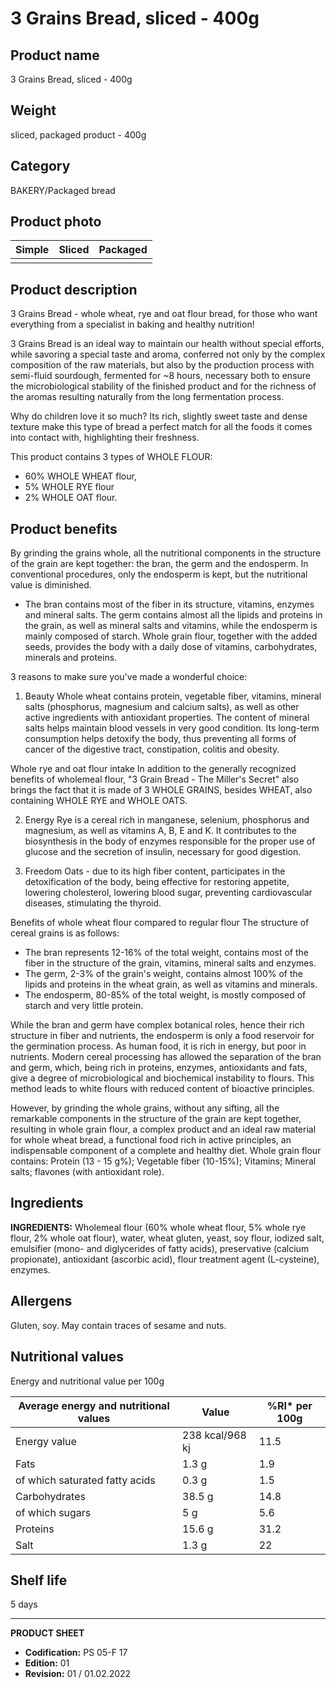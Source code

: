 # 3 Grains Bread, sliced - 400g

## Product name
3 Grains Bread, sliced - 400g

## Weight
sliced, packaged product - 400g

## Category
BAKERY/Packaged bread

## Product photo
Simple | Sliced | Packaged
---|---|---|
 |  |  |


## Product description
3 Grains Bread - whole wheat, rye and oat flour bread, for those who want everything from a specialist in baking and healthy nutrition!

3 Grains Bread is an ideal way to maintain our health without special efforts, while savoring a special taste and aroma, conferred not only by the complex composition of the raw materials, but also by the production process with semi-fluid sourdough, fermented for ~8 hours, necessary both to ensure the microbiological stability of the finished product and for the richness of the aromas resulting naturally from the long fermentation process.

Why do children love it so much?
Its rich, slightly sweet taste and dense texture make this type of bread a perfect match for all the foods it comes into contact with, highlighting their freshness.


This product contains 3 types of WHOLE FLOUR:

*   60% WHOLE WHEAT flour,
*   5% WHOLE RYE flour
*   2% WHOLE OAT flour.



## Product benefits

By grinding the grains whole, all the nutritional components in the structure of the grain are kept together: the bran, the germ and the endosperm. In conventional procedures, only the endosperm is kept, but the nutritional value is diminished.

*   The bran contains most of the fiber in its structure, vitamins, enzymes and mineral salts. The germ contains almost all the lipids and proteins in the grain, as well as mineral salts and vitamins, while the endosperm is mainly composed of starch. Whole grain flour, together with the added seeds, provides the body with a daily dose of vitamins, carbohydrates, minerals and proteins.


3 reasons to make sure you've made a wonderful choice:

1.  Beauty
Whole wheat contains protein, vegetable fiber, vitamins, mineral salts (phosphorus, magnesium and calcium salts), as well as other active ingredients with antioxidant properties. The content of mineral salts helps maintain blood vessels in very good condition.
Its long-term consumption helps detoxify the body, thus preventing all forms of cancer of the digestive tract, constipation, colitis and obesity.


Whole rye and oat flour intake
In addition to the generally recognized benefits of wholemeal flour, "3 Grain Bread - The Miller's Secret" also brings the fact that it is made of 3 WHOLE GRAINS, besides WHEAT, also containing WHOLE RYE and WHOLE OATS.

2.  Energy
Rye is a cereal rich in manganese, selenium, phosphorus and magnesium, as well as vitamins A, B, E and K. It contributes to the biosynthesis in the body of enzymes responsible for the proper use of glucose and the secretion of insulin, necessary for good digestion.

3.  Freedom
Oats - due to its high fiber content, participates in the detoxification of the body, being effective for restoring appetite, lowering cholesterol, lowering blood sugar, preventing cardiovascular diseases, stimulating the thyroid.



Benefits of whole wheat flour compared to regular flour
The structure of cereal grains is as follows:

*   The bran represents 12-16% of the total weight, contains most of the fiber in the structure of the grain, vitamins, mineral salts and enzymes.
*   The germ, 2-3% of the grain's weight, contains almost 100% of the lipids and proteins in the wheat grain, as well as vitamins and minerals.
*   The endosperm, 80-85% of the total weight, is mostly composed of starch and very little protein.


While the bran and germ have complex botanical roles, hence their rich structure in fiber and nutrients, the endosperm is only a food reservoir for the germination process. As human food, it is rich in energy, but poor in nutrients. Modern cereal processing has allowed the separation of the bran and germ, which, being rich in proteins, enzymes, antioxidants and fats, give a degree of microbiological and biochemical instability to flours. This method leads to white flours with reduced content of bioactive principles.


However, by grinding the whole grains, without any sifting, all the remarkable components in the structure of the grain are kept together, resulting in whole grain flour, a complex product and an ideal raw material for whole wheat bread, a functional food rich in active principles, an indispensable component of a complete and healthy diet. Whole grain flour contains: Protein (13 - 15 g%); Vegetable fiber (10-15%); Vitamins; Mineral salts; flavones (with antioxidant role).



## Ingredients
**INGREDIENTS:**
Wholemeal flour (60% whole wheat flour, 5% whole rye flour, 2% whole oat flour), water, wheat gluten, yeast, soy flour, iodized salt, emulsifier (mono- and diglycerides of fatty acids), preservative (calcium propionate), antioxidant (ascorbic acid), flour treatment agent (L-cysteine), enzymes.


## Allergens
Gluten, soy. May contain traces of sesame and nuts.


## Nutritional values
Energy and nutritional value per 100g

| Average energy and nutritional values | Value | %RI* per 100g |
|-------------------------------------|--------|-------------------|
| Energy value                        | 238 kcal/968 kj | 11.5            |
| Fats                                | 1.3 g  | 1.9              |
| of which saturated fatty acids      | 0.3 g  | 1.5             |
| Carbohydrates                       | 38.5 g  | 14.8            |
| of which sugars                     | 5 g   | 5.6             |
| Proteins                            | 15.6 g  | 31.2            |
| Salt                                | 1.3 g  | 22              |


## Shelf life
5 days

---
**PRODUCT SHEET**
- **Codification:** PS 05-F 17
- **Edition:** 01
- **Revision:** 01 / 01.02.2022
